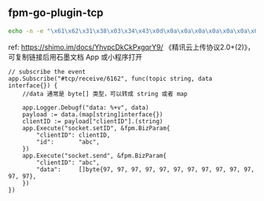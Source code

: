 ## fpm-go-plugin-tcp

```sh
echo -n -e "\x61\x62\x31\x38\x03\x34\x43\x0d\x0a\x0a\x0a\x0a\x0a\x0a\x0a\x0a\x0a" | nc localhost 5002
```

ref:
https://shimo.im/docs/YhvpcDkCkPxgqrY9/ 《精讯云上传协议2.0+(2)》，可复制链接后用石墨文档 App 或小程序打开


```golang
// subscribe the event
app.Subscribe("#tcp/receive/6162", func(topic string, data interface{}) {
    //data 通常是 byte[] 类型，可以转成 string 或者 map

    app.Logger.Debugf("data: %+v", data)
    payload := data.(map[string]interface{})
    clientID := payload["clientID"].(string)
    app.Execute("socket.setID", &fpm.BizParam{
        "clientID": clientID,
        "id":       "abc",
    })
    app.Execute("socket.send", &fpm.BizParam{
        "clientID": "abc",
        "data":     []byte{97, 97, 97, 97, 97, 97, 97, 97, 97, 97, 97, 97, 97},
    })
})
```